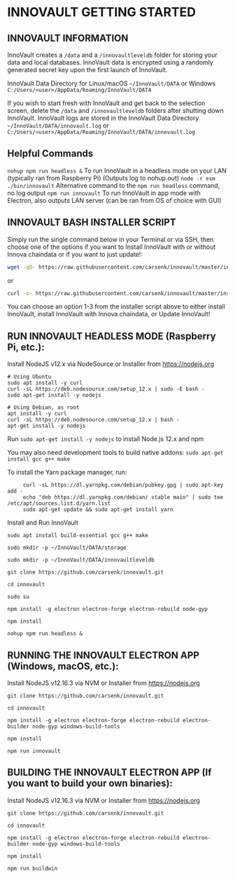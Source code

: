 # INNOVAULT GETTING STARTED

INNOVAULT INFORMATION
-----------------
InnoVault creates a `/data` and a `/innovaultleveldb` folder for storing your data and local databases. InnoVault data is encrypted using a randomly generated secret key upon the first launch of InnoVault.

InnoVault Data Directory for Linux/macOS `~/InnoVault/DATA` or Windows `C:/Users/<user>/AppData/Roaming/InnoVault/DATA`

If you wish to start fresh with InnoVault and get back to the selection screen, delete the `/data` and `/innovaultleveldb` folders after shutting down InnoVault. InnoVault logs are stored in the InnoVault Data Directory `~/InnoVault/DATA/innovault.log` or `C:/Users/<user>/AppData/Roaming/InnoVault/DATA/innovault.log`

Helpful Commands
-----------------
`nohup npm run headless &` To run InnoVault in a headless mode on your LAN (typically ran from Raspberry Pi) (Outputs log to nohup.out)
`node -r esm ./bin/innovault` Alternative command to the `npm run headless` command, no log output
`npm run innovault` To run InnoVault in app mode with Electron, also outputs LAN server (can be ran from OS of choice with GUI)

INNOVAULT BASH INSTALLER SCRIPT
-----------------
Simply run the single command below in your Terminal or via SSH, then choose one of the options if you want to Install InnoVault with or without Innova chaindata or if you want to just update!:

```bash
wget -qO- https://raw.githubusercontent.com/carsenk/innovault/master/installinnovault.sh | bash
```
or
```bash
curl -o- https://raw.githubusercontent.com/carsenk/innovault/master/installinnovault.sh | bash
```

You can choose an option 1-3 from the installer script above to either install InnoVault, install InnoVault with Innova chaindata, or Update InnoVault!

RUN INNOVAULT HEADLESS MODE (Raspberry Pi, etc.):
-----------------
Install NodeJS v12.x via NodeSource or Installer from https://nodejs.org

```
# Using Ubuntu
sudo apt install -y curl
curl -sL https://deb.nodesource.com/setup_12.x | sudo -E bash -
sudo apt-get install -y nodejs

# Using Debian, as root
apt install -y curl
curl -sL https://deb.nodesource.com/setup_12.x | bash -
apt-get install -y nodejs
```
Run `sudo apt-get install -y nodejs` to install Node.js 12.x and npm

You may also need development tools to build native addons:
`sudo apt-get install gcc g++ make`

To install the Yarn package manager, run:
```
     curl -sL https://dl.yarnpkg.com/debian/pubkey.gpg | sudo apt-key add -
     echo "deb https://dl.yarnpkg.com/debian/ stable main" | sudo tee /etc/apt/sources.list.d/yarn.list
     sudo apt-get update && sudo apt-get install yarn
```

Install and Run InnoVault
```
sudo apt install build-essential gcc g++ make

sudo mkdir -p ~/InnoVault/DATA/storage

sudo mkdir -p ~/InnoVault/DATA/innovaultleveldb

git clone https://github.com/carsenk/innovault.git

cd innovault

sudo su

npm install -g electron electron-forge electron-rebuild node-gyp

npm install

nohup npm run headless &
```


RUNNING THE INNOVAULT ELECTRON APP (Windows, macOS, etc.):
-----------------
Install NodeJS v12.16.3 via NVM or Installer from https://nodejs.org
```
git clone https://github.com/carsenk/innovault.git

cd innovault

npm install -g electron electron-forge electron-rebuild electron-builder node-gyp windows-build-tools

npm install

npm run innovault
```

BUILDING THE INNOVAULT ELECTRON APP (If you want to build your own binaries):
-----------------
Install NodeJS v12.16.3 via NVM or Installer from https://nodejs.org
```
git clone https://github.com/carsenk/innovault.git

cd innovault

npm install -g electron electron-forge electron-rebuild electron-builder node-gyp windows-build-tools

npm install

npm run buildwin
```